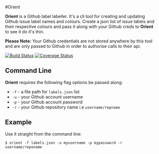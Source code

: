 #Orient

**Orient** is a Github label labeller. It's a cli tool for creating and updating Github issue label names and colours. Create a json list of issue labels and their respective colours and pass it along with your Github creds to **Orient** to see it do it's thin.


**Please Note:** Your Github credentials are not stored anywhere by this tool and are only passed to Github in order to authorise calls to their api.

[![Build Status](https://travis-ci.org/chasevida/orient.svg)](https://travis-ci.org/chasevida/orient)
[![Coverage Status](https://coveralls.io/repos/chasevida/orient/badge.png)](https://coveralls.io/r/chasevida/orient)

## Command Line
**Orient** requires the following flag options be passed along:

*	`-f` - a file path for `labels.json` list
*	`-u` - your Github account username
*	`-p` - your Github account password
*	`-r` - your Github repository name i.e `username/repname`


## Example

Use it straight from the command line:

	$ orient -f labels.json -u myusername -p mypassword -r username/reponame
	
	
